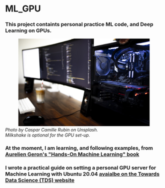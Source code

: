 # ML_GPU
### This project containts personal practice ML code, and Deep Learning on GPUs.
<div style="text-align:center"><a href=http://www.hep.ucl.ac.uk/~lukicov target="_blank"><img src="docs/gpu.jpeg" height="280"></a></div>
<i>Photo by Caspar Camille Rubin on Unsplash.</i><br>
<i>Milkshake is optional for the GPU set-up.</i>


### At the moment, I am learning, and following examples, from <a href=https://www.oreilly.com/library/view/hands-on-machine-learning/9781492032632/ target="_blank">Aurelien Geron's "Hands-On Machine Learning" book</a>

### I wrote a practical guide on setting a personal GPU server for Machine Learning with Ubuntu 20.04 <a href=https://towardsdatascience.com/set-up-of-a-personal-gpu-server-for-machine-learning-with-ubuntu-20-04-100e787105ad target="_blank"> avaialbe on the Towards Data Science (TDS) website</a>
